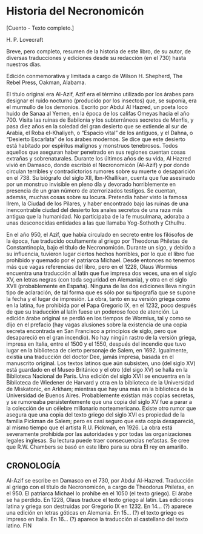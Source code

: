 # Historia del Necronomicón

[Cuento - Texto completo.]

H. P. Lovecraft

Breve, pero completo, resumen de la historia de este libro, de su autor, de diversas traducciones y ediciones desde su redacción (en el 730) hasta nuestros días.

Edición conmemorativa y limitada a cargo de
Wilson H. Shepherd, The Rebel Press,
Oakman, Alabama.

El título original era Al-Azif, Azif era el término utilizado por los árabes para designar el ruido nocturno (producido por los insectos) que, se suponía, era el murmullo de los demonios. Escrito por Abdul Al Hazred, un poeta loco huido de Sanaa al Yemen, en la época de los califas Omeyas hacia el año 700. Visita las ruinas de Babilonia y los subterráneos secretos de Menfis, y pasa diez años en la soledad del gran desierto que se extiende al sur de Arabia, el Roba el-Khaliyeh, o “Espacio vital” de los antiguos, y el Dahna, o “Desierto Escarlata” de los árabes modernos. Se dice que este desierto está habitado por espíritus malignos y monstruos tenebrosos. Todos aquellos que aseguran haber penetrado en sus regiones cuentan cosas extrañas y sobrenaturales. Durante los últimos años de su vida, Al Hazred vivió en Damasco, donde escribió el Necronomicón (Al-Azif) y por donde circulan terribles y contradictorios rumores sobre su muerte o desaparición en el 738. Su biógrafo del siglo XII, Ibn-Khallikan, cuenta que fue asesinado por un monstruo invisible en pleno día y devorado horriblemente en presencia de un gran número de aterrorizados testigos. Se cuentan, además, muchas cosas sobre su locura. Pretendía haber visto la famosa Ilrem, la Ciudad de los Pilares, y haber encontrado bajo las ruinas de una inencontrable ciudad del desierto los anales secretos de una raza más antigua que la humanidad. No participaba de la fe musulmana, adoraba a unas desconocidas entidades a las que llamaba Yog-Sothoth y Cthulhu.

En el año 950, el Azif, que había circulado en secreto entre los filósofos de la época, fue traducido ocultamente al griego por Theodorus Philetas de Constantinopla, bajo el título de Necronomicón. Durante un sigo, y debido a su influencia, tuvieron lugar ciertos hechos horribles, por lo que el libro fue prohibido y quemado por el patriarca Michael. Desde entonces no tenemos más que vagas referencias del libro, pero en el 1228, Olaus Wormius encuentra una traducción al latín que fue impresa dos veces, una en el siglo XV, en letras negras (con toda seguridad en Alemania), y otra en el siglo XVII (probablemente en España). Ninguna de las dos ediciones lleva ningún tipo de aclaración, de tal forma que es sólo por su tipografía que se supone la fecha y el lugar de impresión. La obra, tanto en su versión griega como en la latina, fue prohibida por el Papa Gregorio IX, en el 1232, poco después de que su traducción al latín fuese un poderoso foco de atención. La edición árabe original se perdió en los tiempos de Wormius, tal y como se dijo en el prefacio (hay vagas alusiones sobre la existencia de una copia secreta encontrada en San Francisco a principios de siglo, pero que desapareció en el gran incendio). No hay ningún rastro de la versión griega, impresa en Italia, entre el 1500 y el 1550, después del incendio que tuvo lugar en la biblioteca de cierto personaje de Salem, en 1692. Igualmente, existía una traducción del doctor Dee, jamás impresa, basada en el manuscrito original. Los textos latinos que aún subsisten, uno (del siglo XV) está guardado en el Museo Británico y el otro (del sigo XV) se halla en la Biblioteca Nacional de París. Una edición del siglo XVII se encuentra en la Biblioteca de Wiedener de Harvard y otra en la biblioteca de la Universidad de Miskatonic, en Arkham; mientras que hay una más en la biblioteca de la Universidad de Buenos Aires. Probablemente existían más copias secretas, y se rumoreaba persistentemente que una copia del siglo XV fue a parar a la colección de un célebre millonario norteamericano. Existe otro rumor que asegura que una copia del texto griego del siglo XVI es propiedad de la familia Pickman de Salem; pero es casi seguro que esta copia desapareció, al mismo tiempo que el artista R.U. Pickman, en 1926. La obra está severamente prohibida por las autoridades y por todas las organizaciones legales inglesas. Su lectura puede traer consecuencias nefastas. Se cree que R.W. Chambers se basó en este libro para su obra El rey en amarillo.

## CRONOLOGÍA

Al-Azif se escribe en Damasco en el 730, por Abdul Al-Hazred.
Traducción al griego con el título de Necronomicón, a cargo de Theodorus Philetas, en el 950.
El patriarca Michael lo prohíbe en el 1050 (el texto griego). El árabe se ha perdido.
En 1228, Olaus traduce el texto griego al latín.
Las ediciones latina y griega son destruidas por Gregorio IX en 1232.
En 14… (?) aparece una edición en letras góticas en Alemania.
En 15… (?) el texto griego es impreso en Italia.
En 16… (?) aparece la traducción al castellano del texto latino.
FIN
